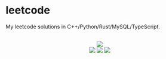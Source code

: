 # leetcode
My leetcode solutions in C++/Python/Rust/MySQL/TypeScript.

<div align="center">
<br/>
<img src="https://img.shields.io/badge/Solved-738/3246%20=%2022%25-blue.svg?style=flat-square" />
<br/>
<img src="https://img.shields.io/badge/Easy-296/817-5CB85D.svg?style=flat-square" />
<img src="https://img.shields.io/badge/Medium-348/1703-F0AE4E.svg?style=flat-square" />
<img src="https://img.shields.io/badge/Hard-94/726-D95450.svg?style=flat-square" />
</div>